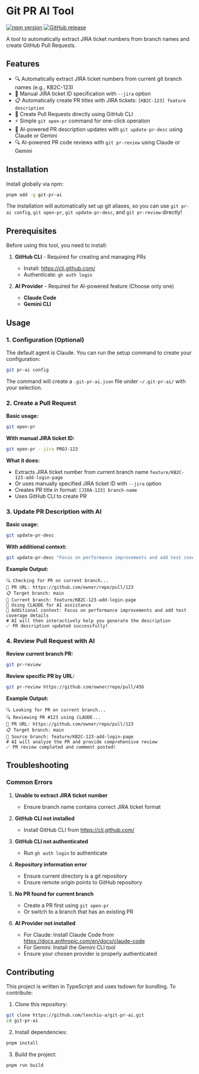 # Git PR AI Tool

[![npm version](https://badge.fury.io/js/git-pr-ai.svg)](https://badge.fury.io/js/git-pr-ai)
[![GitHub release](https://img.shields.io/github/release/leochiu-a/git-pr-ai.svg)](https://github.com/leochiu-a/git-pr-ai/releases)

A tool to automatically extract JIRA ticket numbers from branch names and create GitHub Pull Requests.

## Features

- 🔍 Automatically extract JIRA ticket numbers from current git branch names (e.g., KB2C-123)
- 🎯 Manual JIRA ticket ID specification with `--jira` option
- 📋 Automatically create PR titles with JIRA tickets: `[KB2C-123] feature description`
- 🚀 Create Pull Requests directly using GitHub CLI
- ⚡ Simple `git open-pr` command for one-click operation
- 🤖 AI-powered PR description updates with `git update-pr-desc` using Claude or Gemini
- 🔍 AI-powered PR code reviews with `git pr-review` using Claude or Gemini

## Installation

Install globally via npm:

```bash
pnpm add -g git-pr-ai
```

The installation will automatically set up git aliases, so you can use `git pr-ai config`, `git open-pr`, `git update-pr-desc`, and `git pr-review` directly!

## Prerequisites

Before using this tool, you need to install:

1. **GitHub CLI** - Required for creating and managing PRs
   - Install: https://cli.github.com/
   - Authenticate: `gh auth login`

2. **AI Provider** - Required for AI-powered feature (Choose only one)
   - **Claude Code**
   - **Gemini CLI**

## Usage

### 1. Configuration (Optional)

The default agent is Claude. You can run the setup command to create your configuration:

```bash
git pr-ai config
```

The command will create a `.git-pr-ai.json` file under `~/.git-pr-ai/` with your selection.

### 2. Create a Pull Request

**Basic usage:**

```bash
git open-pr
```

**With manual JIRA ticket ID:**

```bash
git open-pr --jira PROJ-123
```

**What it does:**

- Extracts JIRA ticket number from current branch name `feature/KB2C-123-add-login-page`
- Or uses manually specified JIRA ticket ID with `--jira` option
- Creates PR title in format: `[JIRA-123] branch-name`
- Uses GitHub CLI to create PR

### 3. Update PR Description with AI

**Basic usage:**

```bash
git update-pr-desc
```

**With additional context:**

```bash
git update-pr-desc "Focus on performance improvements and add test coverage details"
```

**Example Output:**

```
🔍 Checking for PR on current branch...
🔗 PR URL: https://github.com/owner/repo/pull/123
📋 Target branch: main
🌿 Current branch: feature/KB2C-123-add-login-page
🤖 Using CLAUDE for AI assistance
📝 Additional context: Focus on performance improvements and add test coverage details
# AI will then interactively help you generate the description
✅ PR description updated successfully!
```

### 4. Review Pull Request with AI

**Review current branch PR:**

```bash
git pr-review
```

**Review specific PR by URL:**

```bash
git pr-review https://github.com/owner/repo/pull/456
```

**Example Output:**

```
🔍 Looking for PR on current branch...
🔍 Reviewing PR #123 using CLAUDE...
🔗 PR URL: https://github.com/owner/repo/pull/123
📋 Target branch: main
🌿 Source branch: feature/KB2C-123-add-login-page
# AI will analyze the PR and provide comprehensive review
✅ PR review completed and comment posted!
```

## Troubleshooting

### Common Errors

1. **Unable to extract JIRA ticket number**
   - Ensure branch name contains correct JIRA ticket format

2. **GitHub CLI not installed**
   - Install GitHub CLI from https://cli.github.com/

3. **GitHub CLI not authenticated**
   - Run `gh auth login` to authenticate

4. **Repository information error**
   - Ensure current directory is a git repository
   - Ensure remote origin points to GitHub repository

5. **No PR found for current branch**
   - Create a PR first using `git open-pr`
   - Or switch to a branch that has an existing PR

6. **AI Provider not installed**
   - For Claude: Install Claude Code from https://docs.anthropic.com/en/docs/claude-code
   - For Gemini: Install the Gemini CLI tool
   - Ensure your chosen provider is properly authenticated

## Contributing

This project is written in TypeScript and uses tsdown for bundling. To contribute:

1. Clone this repository:

```bash
git clone https://github.com/leochiu-a/git-pr-ai.git
cd git-pr-ai
```

2. Install dependencies:

```bash
pnpm install
```

3. Build the project:

```bash
pnpm run build
```
